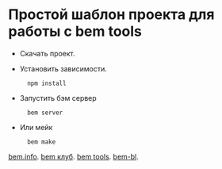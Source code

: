 Простой шаблон проекта для работы с bem tools
========================

* Cкачать проект.
* Установить зависимости.

        npm install

* Запустить бэм сервер

        bem server
        
* Или мейк

        bem make        

[bem.info](http://bem.info).
[bem клуб](http://clubs.ya.ru/bem/).
[bem tools](https://github.com/bem/bem-tools/blob/master/README.ru.md).
[bem-bl](http://bem.github.com/bem-bl/index.ru.html).